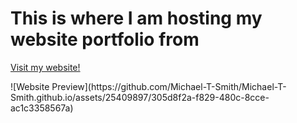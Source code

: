 <h1>This is where I am hosting my website portfolio from</h1>
<p><a href="https://www.michael-t-smith.com">Visit my website!</a></p>
![Website Preview](https://github.com/Michael-T-Smith/Michael-T-Smith.github.io/assets/25409897/305d8f2a-f829-480c-8cce-ac1c3358567a)
